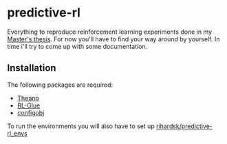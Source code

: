 # predictive-rl
Everything to reproduce reinforcement learning experiments done
in my [Master's thesis](https://github.com/rihardsk/rlthesis).
For now you'll have to find your way around by yourself. In
time i'll try to come up with some documentation.

## Installation
The following packages are required:
* [Theano](http://deeplearning.net/software/theano/)
* [RL-Glue](http://glue.rl-community.org/)
* [configobj](https://github.com/DiffSK/configobj)

To run the environments you will also have to set up
[rihardsk/predictive-rl_envs](https://github.com/rihardsk/predictive-rl_envs)
